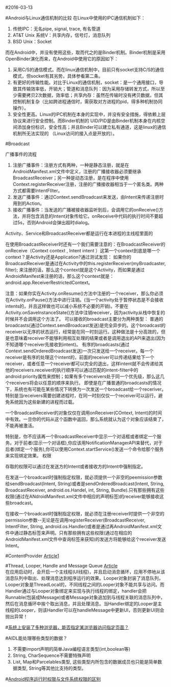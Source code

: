 #2016-03-13

#Android与Linux通信机制的比较
在Linux中使用的IPC通信机制如下：  

1. 传统IPC：无名pipe, signal, trace, 有名管道
2. AT&T Unix 系统V：共享内存，信号灯，消息队列
3. BSD Unix：Socket

而在Android中，并没有使用这些，取而代之的是Binder机制。Binder机制是采用OpenBinder演化而来，在Android中使用它的原因如下：  

1. 采用C/S的通信模式。而在linux通信机制中，目前只有socket支持C/S的通信模式，但socket有其劣势，具体参看第二条。
2. 有更好的传输性能。对比于Linux的通信机制，socket：是一个通用接口，导致其传输效率低，开销大；管道和消息队列：因为采用存储转发方式，所以至少需要拷贝2次数据，效率低；共享内存：虽然在传输时没有拷贝数据，但其控制机制复杂（比如跨进程通信时，需获取对方进程的pid，得多种机制协同操作）。
3. 安全性更高。Linux的IPC机制在本身的实现中，并没有安全措施，得依赖上层协议来进行安全控制。而Binder机制的 UID/PID是由Binder机制本身在内核空间添加身份标识，安全性高；并且Binder可以建立私有通道，这是linux的通信机制所无法实现的 （Linux访问的接入点是开放的）。

#Broadcast

广播事件的流程  

1. 注册广播事件：注册方式有两种，一种是静态注册，就是在AndroidManifest.xml文件中定义，注册的广播接收器必须要继承BroadcastReceiver；另一种是动态注册，是在程序中使用Context.registerReceiver注册，注册的广播接收器相当于一个匿名类。两种方式都需要IntentFIlter。
2. 发送广播事件：通过Context.sendBroadcast来发送，由Intent来传递注册时用到的Action。
3. 接收广播事件：当发送的广播被接收器监听到后，会调用它的onReceive()方法，并将包含消息的Intent对象传给它。onReceive中代码的执行时间不要超过5s，否则Android会弹出超时dialog。


Activity、Service和BroadcastReceiver都是运行在本进程的主线程里面的

在使用BroadcastReceiver时还有一个我们需要注意的：在BroadcastReceiver的onReceive（Context context , Intent intent ）这第一个context到底是哪一个context？是Activity还是Application?通过测试发现：
如果你的BroadcastReceiver是通过在Activity中的this.registerReceiver(myBroadcaster, filter); 来注册的话，那么这个context就是这个Activity，而如果是通过AndroidManifest来注册的话，那么这个context就是：android.app.ReceiverRestrictedContext。

注意：如果你实在Activity.onResume()方法中注册的一个receiver，那么你必须在Activity.onPause()方法中进行注销。(当一个activity处于暂停状态是不会接收intents的，并且这样做也可以减小系统不必要的开销)。不要在Activity.onSaveInstanceState()方法中注销receiver，因为activity从栈中恢复的时候并不会调用这个方法了。
       可以接收的broadcast主要分为两种类型：
      普通的broadcasts(通过Context.sendBroadcast发送)是完全异步的。这个broadcast的receiver以无序的状态运行，经常是在同一时刻运行。这种做法是十分高效的，但是也意味着receiver不能够利用相互处理的结果或者是调用退出的API来退出(因为不知道哪个receiver先接收到intent)。
      有序的broadcasts(通过Context.sendOrderedBroadcast发送)一次只发送给一个receiver。每一个receiver是有序的处理这个intent的，前面的receiver可以传递结果给下一个receiver，或者任意一个receiver都可以完全的退出，这样intent就不会传递给其他的receivers.receiver的执行顺序可以通过匹配的intent-filter中的android:priority属性来控制；如果有多个receivers处于同一个优先级，那么这几个receivers将会以任意的顺序来执行。
      即使是在广播普通的broadcasts的情况下，系统也有可能在某些情况下转换为一次发送一个broadcast给一个receriver。特别是当receivers需要创建进程时，在同一时刻仅仅一个receiver可以运行，避免系统因为这些新建的进程而过载。
      

一个BroadcastReceiver的对象仅仅在调用onReceiver(COntext, Intent)的时间中有效。一旦你的代码从这个函数中返回，那么系统就认为这个对象应该结束了，不能再被激活。

特别是，你不应该再一个BroadcastReceiver中显示一个对话框或者绑定一个服务。对于前者(显示一个对话框),你应该用NotificationManagerAPI来替代，对于后者(绑定一个服务),你可以使用Context.startService()发送一个命令给那个服务来实现绑定效果。
权限

存取的权限可以通过在发送方的Intent或者接收方的Intent中强制指定。

在发送一个broadcast时强制指定权限，就必须提供一个非空的peemission参数给sendBroadcast(Intent, String)或者是sendOrderedBroadcast(Intent, String, BroadcastReceiver, android.os.Handel, int, String, Bundle).只有那些拥有这些权限(通过在ANdroidManifest.xml文件中相应的声明<uses-permission>标签)的receiver能够接收这些broadcast。

在接收一个broadcast时强制指定权限，就必须在注册receiver时提供一个非空的permission参数--无论是在调用registerReceiver(BroadcastReceiver, IntentFilter, String, android.os.Handler)或者是通过再AndroidManifest.xml文件中通过<receiver>静态标签来声明。只有那些拥有这些权限(通过在相应的AndroidManifest.xml文件中查询<uses-permission>标签来获知)的发送方将能够给这个receiver发送Intent。

#ContentProvider
[Article1](http://www.cnblogs.com/linjiqin/archive/2011/05/28/2061396.html)  

#Thread, Looper, Handle and Message Queue
[Article](http://blog.csdn.net/bboyfeiyu/article/details/38555547)  
在应用启动时，会开启一个主线程(UI线程)，并且启动消息循环，应用不停地从该消息队列中取出、处理消息达到程序运行的效果。Looper对象封装了消息队列，Looper对象是ThreadLocal的，不同线程之间的Looper对象不能共享与访问。而Handler通过与Looper对象绑定来实现与执行线程的绑定，handler会把Runnable(包装成Message)或者Message对象追加到与线程关联的消息队列中，然后在消息循环中挨个取出消息，并且处理消息。当Handler绑定的Looper是主线程的Looper，则该Handler可以在handleMessage中更新UI，否则更新UI则会抛出异常！

#[系统上安装了多种浏览器，能否指定某浏览器访问指定页面？](http://www.cnblogs.com/devinzhang/archive/2012/02/13/2350068.html)

#AIDL能处理哪些类型的数据？

1. 不需要import声明的简单Java编程语言类型(int,boolean等)
2. String, CharSequence不需要特殊声明
3. List, Map和Parcelables类型, 这些类型内所包含的数据成员也只能是简单数据类型, String等其他比支持的类型。

#[Android程序运行时权限与文件系统权限的区别](http://www.cnblogs.com/devinzhang/archive/2012/02/13/2350068.html)


